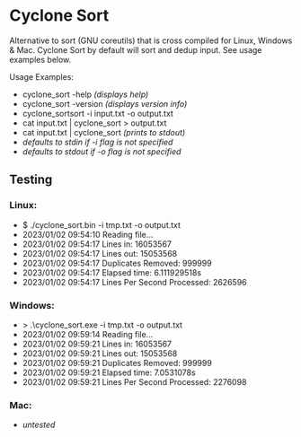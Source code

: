 # Cyclone Sort
Alternative to sort (GNU coreutils) that is cross compiled for Linux, Windows & Mac. Cyclone Sort by default will sort and dedup input. See usage examples below.

Usage Examples:
- cyclone_sort -help _(displays help)_
- cyclone_sort -version _(displays version info)_
- cyclone_sortsort -i input.txt -o output.txt
- cat input.txt | cyclone_sort > output.txt
- cat input.txt | cyclone_sort _(prints to stdout)_
- _defaults to stdin if -i flag is not specified_
- _defaults to stdout if -o flag is not specified_

## Testing

### Linux:
- $ ./cyclone_sort.bin -i tmp.txt -o output.txt
- 2023/01/02 09:54:10 Reading file...
- 2023/01/02 09:54:17 Lines in: 16053567
- 2023/01/02 09:54:17 Lines out: 15053568
- 2023/01/02 09:54:17 Duplicates Removed: 999999
- 2023/01/02 09:54:17 Elapsed time: 6.111929518s
- 2023/01/02 09:54:17 Lines Per Second Processed: 2626596

### Windows:
- \> .\cyclone_sort.exe -i tmp.txt -o output.txt
- 2023/01/02 09:59:14 Reading file...
- 2023/01/02 09:59:21 Lines in: 16053567
- 2023/01/02 09:59:21 Lines out: 15053568
- 2023/01/02 09:59:21 Duplicates Removed: 999999
- 2023/01/02 09:59:21 Elapsed time: 7.0531078s
- 2023/01/02 09:59:21 Lines Per Second Processed: 2276098

### Mac:
- _untested_
